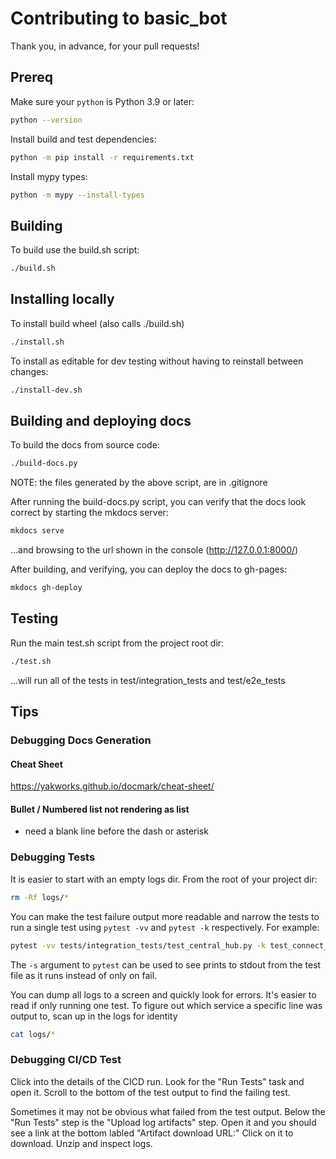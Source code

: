
# Contributing to basic_bot

Thank you, in advance, for your pull requests!


## Prereq

Make sure your `python` is Python 3.9 or later:
```sh
python --version
```

Install build and test dependencies:
```sh
python -m pip install -r requirements.txt
```

Install mypy types:
```sh
python -m mypy --install-types
```


## Building

To build use the build.sh script:
```sh
./build.sh
```

## Installing locally

To install build wheel (also calls ./build.sh)
```sh
./install.sh
```

To install as editable for dev testing without having to reinstall between changes:
```sh
./install-dev.sh
```

## Building and deploying docs

To build the docs from source code:
```sh
./build-docs.py
```
NOTE: the files generated by the above script, are in .gitignore

After running the build-docs.py script, you can verify that the docs look correct by starting the mkdocs server:
```sh
mkdocs serve
```
...and browsing to the url shown in the console (http://127.0.0.1:8000/)

After building, and verifying, you can deploy the docs to gh-pages:
```sh
mkdocs gh-deploy
```

## Testing

Run the main test.sh script from the project root dir:
```sh
./test.sh
```
...will run all of the tests in test/integration_tests and test/e2e_tests


## Tips

### Debugging Docs Generation

#### Cheat Sheet

https://yakworks.github.io/docmark/cheat-sheet/

#### Bullet / Numbered list not rendering as list

- need a blank line before the dash or asterisk

### Debugging Tests

It is easier to start with an empty logs dir.  From the root of your project dir:
```sh
rm -Rf logs/*
```

You can make the test failure output more readable and narrow the tests to run a
single test using `pytest -vv` and `pytest -k` respectively.  For example:
```sh
pytest -vv tests/integration_tests/test_central_hub.py -k test_connect_identify
```

The `-s` argument to `pytest` can be used to see prints to stdout from the test file as it runs instead of only on fail.


You can dump all logs to a screen and quickly look for errors.  It's easier to
read if only running one test. To figure out which service a specific line
was output to, scan up in the logs for identity
```sh
cat logs/*
```

### Debugging CI/CD Test

Click into the details of the CICD run.  Look for the "Run Tests"
task and open it. Scroll to the bottom of the test output to find the failing test.

Sometimes it may not be obvious what failed from the test output.  Below the "Run Tests" step is the "Upload log artifacts" step.  Open it and you should see a link at the bottom labled "Artifact download URL:"  Click on it to download.  Unzip and inspect logs.